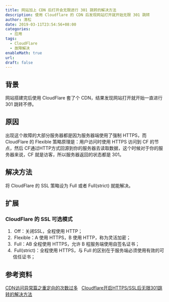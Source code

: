 ```yaml
---
title: 网站加上 CDN 后打开会无限进行 301 跳转的解决方法
description: 使用 Cloudflare 的 CDN 后发现网站打开就开始无限 301 跳转
author: 清松
date: 2019-03-11T23:54:56+08:00
categories:
  - 应用
tags:
  - CloudFlare
  - 故障解决
enableMath: true
url: 
draft: false
---
```

## 背景

网站搭建完后使用 CloudFlare 套了个 CDN，结果发现网站打开就开始一直进行 301 跳转不停。
## 原因

出现这个故障的大部分服务器都是因为服务器端使用了强制 HTTPS，而 CloudFlare 的 Flexible 策略原理是：用户访问时使用 HTTPS 访问到 CF 的节点，然后 CF通过HTTP方式回源到你的服务器去读取数据，这个时候对于你的服务器来说，CF 就是访客，所以服务器返回的状态都是 301。
## 解决方法

将 CloudFlare 的 SSL 策略设为 Full 或者 Full(strict) 就能解决。

## 扩展
### CloudFlare 的 SSL 可选模式

1.  Off：关闭SSL，全程使用 HTTP；
2.  Flexible：A 使用 HTTPS，B 使用 HTTP，称为灵活加密；
3.  Full：AB 全程使用 HTTPS，允许 B 程服务端使用自签名证书；
4.  Full(strict)：全程使用 HTTPS，与 Full 的区别在于服务端必须使用有效的可信任证书；

## 参考资料

[CDN访问异常篇之重定向的次数过多](https://developer.aliyun.com/article/749187)  
[Cloudflare开启HTTPS/SSL后无限301跳转的解决方法](https://vzone.me/897/)